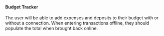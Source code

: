 <h4><b>Budget Tracker</b></h4>

The user will be able to add expenses and deposits to their budget with or without a connection. When entering transactions offline, they should populate the total when brought back online.